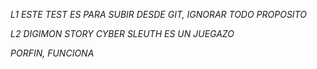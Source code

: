 *L1 ESTE TEST ES PARA SUBIR DESDE GIT, IGNORAR TODO PROPOSITO*

*L2 DIGIMON STORY CYBER SLEUTH ES UN JUEGAZO*

*PORFIN, FUNCIONA*

